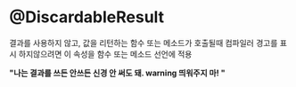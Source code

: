 # @DiscardableResult

결과를 사용하지 않고, 값을 리턴하는 함수 또는 메소드가 호출될때 컴파일러 경고를 표시 하지않으려면 이 속성을 함수 또는 메소드 선언에 적용

 **"나는 결과를 쓰든 안쓰든 신경 안 써도 돼. warning 띄워주지 마! "**